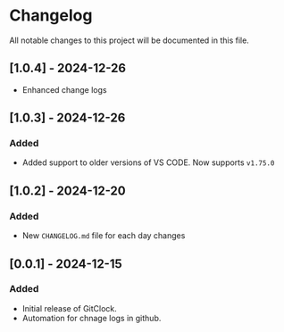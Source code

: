 # Changelog

All notable changes to this project will be documented in this file.

## [1.0.4] - 2024-12-26
- Enhanced change logs

## [1.0.3] - 2024-12-26
### Added
- Added support to older versions of VS CODE. Now supports `v1.75.0`


## [1.0.2] - 2024-12-20
### Added
- New `CHANGELOG.md` file for each day changes

## [0.0.1] - 2024-12-15
### Added
- Initial release of GitClock.
- Automation for chnage logs in github.
